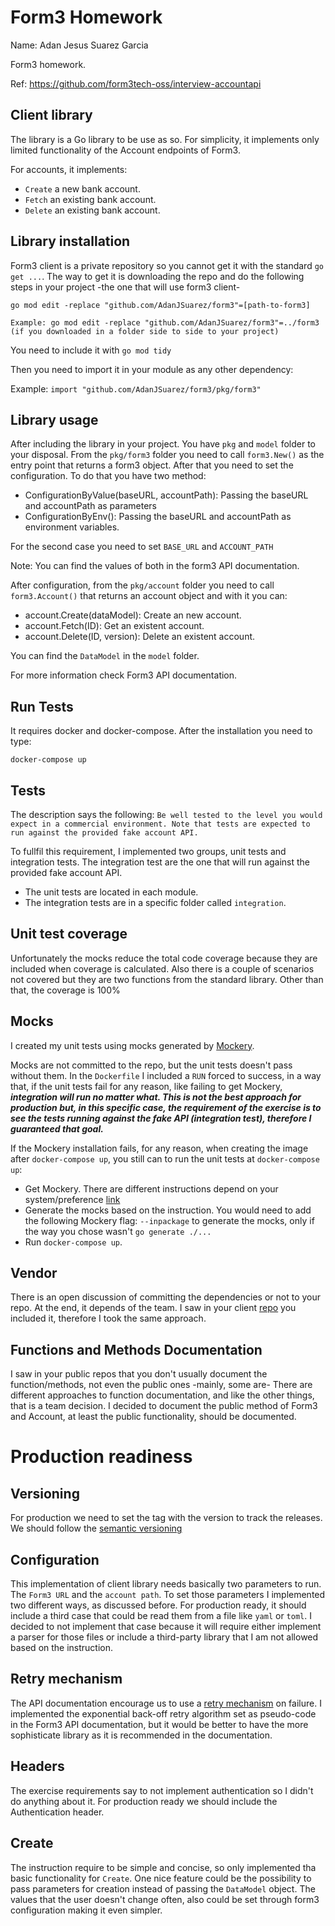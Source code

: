 # Form3 Homework

Name: Adan Jesus Suarez Garcia

Form3 homework.

Ref: https://github.com/form3tech-oss/interview-accountapi

## Client library

The library is a Go library to be use as so. For simplicity, it implements only limited functionality of the Account endpoints of Form3.

For accounts, it implements:
- `Create` a new bank account.
- `Fetch` an existing bank account.
- `Delete` an existing bank account.

## Library installation

Form3 client is a private repository so you cannot get it with the standard `go get ...`. The way to get it is downloading the repo and do the following steps in your project -the one that will use form3 client-

    go mod edit -replace "github.com/AdanJSuarez/form3"=[path-to-form3]

    Example: go mod edit -replace "github.com/AdanJSuarez/form3"=../form3 (if you downloaded in a folder side to side to your project)

You need to include it with `go mod tidy`

Then you need to import it in your module as any other dependency:

Example: `import "github.com/AdanJSuarez/form3/pkg/form3"`


## Library usage

After including the library in your project. You have `pkg` and `model` folder to your disposal. From the `pkg/form3` folder you need to call `form3.New()` as the entry point that returns a form3 object. After that you need to set the configuration. To do that you have two method:

- ConfigurationByValue(baseURL, accountPath): Passing the baseURL and accountPath as parameters
- ConfigurationByEnv(): Passing the baseURL and accountPath as environment variables.

For the second case you need to set `BASE_URL` and `ACCOUNT_PATH`

Note: You can find the values of both in the form3 API documentation.

After configuration, from the `pkg/account` folder you need to call `form3.Account()` that returns an account object and with it you can:

- account.Create(dataModel): Create an new account.
- account.Fetch(ID): Get an existent account.
- account.Delete(ID, version): Delete an existent account.

You can find the `DataModel` in the `model` folder.

For more information check Form3 API documentation.

## Run Tests
It requires docker and docker-compose. After the installation you need to type:

`docker-compose up`

## Tests
The description says the following: `Be well tested to the level you would expect in a commercial environment. Note that tests are expected to run against the provided fake account API.`

To fullfil this requirement, I implemented two groups, unit tests and integration tests. The integration test are the one that will run against
the provided fake account API.
- The unit tests are located in each module.
- The integration tests are in a specific folder called `integration`.

## Unit test coverage
Unfortunately the mocks reduce the total code coverage because they are included when coverage is calculated. Also there is a couple of scenarios not covered but they are two functions from the standard library. Other than that, the coverage is 100%

## Mocks

I created my unit tests using mocks generated by [Mockery](https://github.com/vektra/mockery).

Mocks are not committed to the repo, but the unit tests doesn't pass without them. In the `Dockerfile` I included a `RUN` forced to success, in a way that, if the unit tests fail for any reason, like failing to get Mockery, ***integration will run no matter what. This is not the best approach for production but, in this specific case, the requirement of the exercise is to see the tests running against the fake API (integration test), therefore I guaranteed that goal.***

If the Mockery installation fails, for any reason, when creating the image after `docker-compose up`, you still can to run the unit tests at `docker-compose up`:
- Get Mockery. There are different instructions depend on your system/preference [link](https://vektra.github.io/mockery/installation/#github-release)
- Generate the mocks based on the instruction. You would need to add the following Mockery flag: `--inpackage` to generate the mocks, only if the way you chose wasn't `go generate ./...`
- Run `docker-compose up`.

## Vendor

There is an open discussion of committing the dependencies or not to your repo. At the end, it depends of the team.
I saw in your client [repo](https://github.com/form3tech-oss/go-form3) you included it, therefore I took the same approach.

## Functions and Methods Documentation

I saw in your public repos that you don't usually document the function/methods, not even the public ones -mainly, some are- There are different approaches to function documentation, and like the other things, that is a team decision. I decided to document the public method of Form3 and Account, at least the public functionality, should be documented.

# Production readiness

## Versioning

For production we need to set the tag with the version to track the releases. We should follow the [semantic versioning](https://semver.org/)

## Configuration

This implementation of client library needs basically two parameters to run. The `Form3 URL` and the `account path`.
To set those parameters I implemented two different ways, as discussed before. For production ready, it should include a third case that could be read them from a file like `yaml` or `toml`. I decided to not implement that case because it will require either implement a parser for those files or include a third-party library that I am not allowed based on the instruction.

## Retry mechanism

The API documentation encourage us to use a [retry mechanism](https://www.api-docs.form3.tech/api/schemes/sepa-instant-credit-transfer/introduction/timeouts/retry-strategy) on failure. I implemented the exponential back-off retry algorithm set as pseudo-code in the Form3 API documentation, but it would be better to have the more sophisticate library as it is recommended in the documentation.

## Headers

The exercise requirements say to not implement authentication so I didn't do anything about it. For production ready we should include the Authentication header.

## Create

The instruction require to be simple and concise, so only implemented tha basic functionality for `Create`. One nice feature could be the possibility to pass parameters for creation instead of passing the `DataModel` object. The values that the user doesn't change often, also could be set through form3 configuration making it even simpler.
